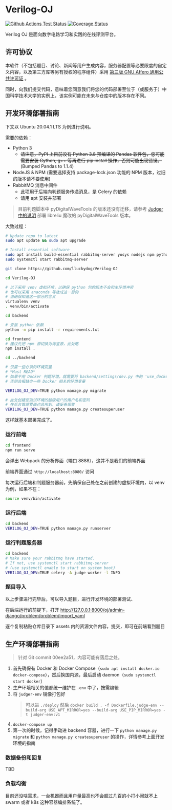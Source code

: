 # Verilog-OJ

[![Github Actions Test Status](https://github.com/lluckydog/Verilog-OJ/workflows/Test/badge.svg)](https://github.com/lluckydog/Verilog-OJ/actions)
[![Coverage Status](https://coveralls.io/repos/github/lluckydog/Verilog-OJ/badge.svg?branch=master)](https://coveralls.io/github/lluckydog/Verilog-OJ?branch=master)

Verilog OJ 是面向数字电路学习和实践的在线评测平台。

## 许可协议

本软件（不包括题目、讨论、新闻等用户生成内容，服务器配置等必要限度的自定义内容，以及第三方库等另有授权的程序组件）采用 [第三版 GNU Affero 通用公共许可证](https://www.gnu.org/licenses/agpl-3.0.html) 。

同时，向我们提交代码，意味着您同意我们将您的代码部署至位于（或服务于）中国科学技术大学的实例上，该实例可能在未来与仓库中的版本存在不同。

## 开发环境部署指南

下文以 Ubuntu 20.04.1 LTS 为例进行说明。

需要的依赖：

- Python 3
  - ~~请注意，PyPI 上目前没有 Python 3.8 预编译的 Pandas 软件包，您可能需要安装 Cython, g++ 等再进行 pip install 操作，否则可能出现错误。~~ (Bumped Pandas to 1.1.4)
- NodeJS & NPM (需要选择支持 package-lock.json 功能的 NPM 版本，过旧的版本请不要使用)
- RabbitMQ 消息中间件
  - 此项用于后端向判题服务传递消息，是 Celery 的依赖
  - 请用 apt 安装并部署

> 目前判题脚本中 pyDigitalWaveTools 的版本还没有迁移，请参考 [Judger 中的说明](judger/test/README.md) 部署 libreliu 魔改的 pyDigitalWaveTools 版本。

大致过程：

```bash
# Update repo to latest
sudo apt update && sudo apt upgrade

# Install essential software
sudo apt install build-essential rabbitmq-server yosys nodejs npm python3-virtualenv
sudo systemctl start rabbitmq-server

git clone https://github.com/lluckydog/Verilog-OJ

cd Verilog-OJ

# 以下采用 venv 虚拟环境，以确保 python 包的版本不会和主环境冲突
# 也可以采用 anaconda 等达成这一目的
# 请确保知道这一部分的含义
virtualenv venv
. venv/bin/activate

cd backend

# 安装 python 依赖
python -m pip install -r requirements.txt

cd frontend
# 建议先把 npm 源切换为淘宝源，此处略
npm install .

cd ../backend

# 设置一些必须的环境变量
# *Must READ*
# 如果不用 Docker 判题环境，就需要将 backend/settings/dev.py 中的 'use_docker' 修改正确
# 否则会报缺少一些 Docker 相关的环境变量

VERILOG_OJ_DEV=TRUE python manage.py migrate

# 此处创建您测试环境的超级用户的用户名和密码
# 在后台管理界面也会用到，请妥善保管
VERILOG_OJ_DEV=TRUE python manage.py createsuperuser
```

这样就基本部署完成了。

### 运行前端

```bash
cd frontend
npm run serve
```

会弹出 Webpack 的分析界面（端口 8888），这并不是我们的前端界面

前端界面通过 `http://localhost:8080/` 访问

每次运行后端和判题服务器前，先确保自己处在之前创建的虚拟环境内，以 venv 为例，如果不在：

```bash
source venv/bin/activate
```

### 运行后端

```bash
cd backend
VERILOG_OJ_DEV=TRUE python manage.py runserver
```

### 运行判题服务器

```bash
cd backend
# Make sure your rabbitmq have started.
# If not, use systemctl start rabbitmq-server
# (use systemctl enable to start on system boot)
VERILOG_OJ_DEV=TRUE celery -A judge worker -l INFO
```

### 题目导入

以上步骤进行完毕后，可以导入题目，进行开发环境的部署测试、

在后端运行的前提下，打开 http://127.0.0.1:8000/oj/admin-django/problem/problem/import_yaml

逐个复制粘贴仓库目录下 assets 内的资源文件内容，提交，即可在前端看到题目

## 生产环境部署指南

> 针对 Git commit 00ee2a51，内容可能有落后之处。

1. 首先确保有 Docker 和 Docker Compose（`sudo apt install docker.io docker-compose`），然后换国内源，最后启动 daemon（`sudo systemctl start docker`）
2. 生产环境相关的值都统一维护在 `.env` 中了，按需编辑
3. 将 `judger-env` 镜像打包好
   > 可以进 `./deploy` 然后 `docker build . -f Dockerfile.judge-env --build-arg USE_APT_MIRROR=yes --build-arg USE_PIP_MIRROR=yes -t judger-env:v1`
4. `docker-compose up`
5. 第一次的时候，记得手动进 backend 容器，进行一下 `python manage.py migrate` 和 `python manage.py createsuperuser` 的操作，详情参考上面开发环境的指南

### 数据备份和回复

TBD

### 负载均衡

目前还没啥需求，一台机器而且用户量最高也不会超过几百的小打小闹就不上 swarm 或者 k8s 这种容器编排系统了。
